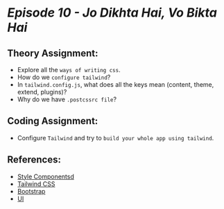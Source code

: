 # _Episode 10 - Jo Dikhta Hai, Vo Bikta Hai_


## Theory Assignment:
- Explore all the `ways of writing css`.
- How do we `configure tailwind`?
- In `tailwind.config.js`, what does all the keys mean (content, theme, extend, plugins)?
- Why do we have `.postcssrc file`? 


## Coding Assignment:
- Configure `Tailwind` and try to `build your whole app using tailwind`.


## References:
- [Style Componentsd](https://styled-components.com/)
- [Tailwind CSS](https://tailwindcss.com/)
- [Bootstrap](https://getbootstrap.com/)
- [UI](https://mui.com/)